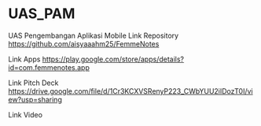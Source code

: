 # UAS_PAM
UAS Pengembangan Aplikasi Mobile
Link Repository
https://github.com/aisyaaahm25/FemmeNotes

Link Apps
https://play.google.com/store/apps/details?id=com.femmenotes.app

Link Pitch Deck
https://drive.google.com/file/d/1Cr3KCXVSRenyP223_CWbYUU2iIDozT0I/view?usp=sharing

Link Video
